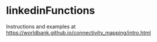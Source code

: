 # linkedinFunctions

Instructions and examples at https://worldbank.github.io/connectivity_mapping/intro.html

